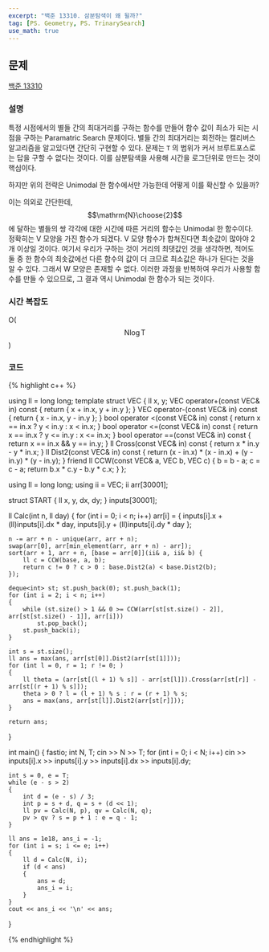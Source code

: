 ```yaml
---
excerpt: "백준 13310. 삼분탐색이 왜 될까?"
tag: [PS. Geometry, PS. TrinarySearch]
use_math: true
---
```


## 문제

[백준 13310](https://www.acmicpc.net/problem/13310)


### 설명

특정 시점에서의 별들 간의 최대거리를 구하는 함수를 만들어 함수 값이 최소가 되는 시점을 구하는 Paramatric Search 문제이다. 별들 간의 최대거리는 회전하는 캘리버스 알고리즘을 알고있다면 간단히 구현할 수 있다. 문제는 ```T``` 의 범위가 커서 브루트포스로는 답을 구할 수 없다는 것이다. 이를 삼분탐색을 사용해 시간을 로그단위로 만드는 것이 핵심이다. 

하지만 위의 전략은 Unimodal 한 함수에서만 가능한데 어떻게 이를 확신할 수 있을까?  

이는 의외로 간단한데, $$\mathrm{N}\choose{2}$$ 에 달하는 별들의 쌍 각각에 대한 시간에 따른 거리의 함수는 Unimodal 한 함수이다. 정확히는 V 모양을 가진 함수가 되겠다. V 모양 함수가 합쳐진다면 최솟값이 많아야 2개 이상일 것이다. 여기서 우리가 구하는 것이 거리의 최댓값인 것을 생각하면, 적어도 둘 중 한 함수의 최솟값에선 다른 함수의 값이 더 크므로 최소값은 하나가 된다는 것을 알 수 있다. 그래서 W 모양은 존재할 수 없다. 이러한 과정을 반복하여 우리가 사용할 함수를 만들 수 있으므로, 그 결과 역시 Unimodal 한 함수가 되는 것이다.  



### 시간 복잡도

O($$\mathrm{N} \log{\mathrm{T}} $$)


### 코드

{% highlight c++ %}

using ll = long long;
template<typename ll = long long>
struct VEC {
    ll x, y;
    VEC    operator+(const VEC& in) const { return { x + in.x, y + in.y }; }
    VEC    operator-(const VEC& in) const { return { x - in.x, y - in.y }; }
    bool operator  <(const VEC& in) const { return x == in.x ? y < in.y : x < in.x; }
    bool operator <=(const VEC& in) const { return x == in.x ? y <= in.y : x <= in.x; }
    bool operator ==(const VEC& in) const { return x == in.x && y == in.y; }
    ll Cross(const VEC& in) const { return  x * in.y - y * in.x; }
    ll Dist2(const VEC& in) const {
        return (x - in.x) * (x - in.x) + (y - in.y) * (y - in.y);
    }
    friend ll CCW(const VEC& a, VEC b, VEC c)
    {
        b = b - a;
        c = c - a;
        return  b.x * c.y - b.y * c.x;
    }
};

using ll = long long;
using ii = VEC<ll>;
ii arr[30001];

struct START {
    ll x, y, dx, dy;
} inputs[30001];

ll Calc(int n, ll day)
{
    for (int i = 0; i < n; i++)
        arr[i] = { inputs[i].x + (ll)inputs[i].dx * day, inputs[i].y + (ll)inputs[i].dy * day };

    n -= arr + n - unique(arr, arr + n);
    swap(arr[0], arr[min_element(arr, arr + n) - arr]);
    sort(arr + 1, arr + n, [base = arr[0]](ii& a, ii& b) {
        ll c = CCW(base, a, b);
        return c != 0 ? c > 0 : base.Dist2(a) < base.Dist2(b);
    });

    deque<int> st; st.push_back(0); st.push_back(1);
    for (int i = 2; i < n; i++)
    {
        while (st.size() > 1 && 0 >= CCW(arr[st[st.size() - 2]], arr[st[st.size() - 1]], arr[i]))
            st.pop_back();
        st.push_back(i);
    }

    int s = st.size();
    ll ans = max(ans, arr[st[0]].Dist2(arr[st[1]]));
    for (int l = 0, r = 1; r != 0; )
    {
        ll theta = (arr[st[(l + 1) % s]] - arr[st[l]]).Cross(arr[st[r]] - arr[st[(r + 1) % s]]);
        theta > 0 ? l = (l + 1) % s : r = (r + 1) % s;
        ans = max(ans, arr[st[l]].Dist2(arr[st[r]]));
    }

    return ans;
}

int main()
{
    fastio;
    int N, T;
    cin >> N >> T;
    for (int i = 0; i < N; i++)
        cin >> inputs[i].x >> inputs[i].y >> inputs[i].dx >> inputs[i].dy;

    int s = 0, e = T;
    while (e - s > 2)
    {
        int d = (e - s) / 3;
        int p = s + d, q = s + (d << 1);
        ll pv = Calc(N, p), qv = Calc(N, q);
        pv > qv ? s = p + 1 : e = q - 1;
    }

    ll ans = 1e18, ans_i = -1;
    for (int i = s; i <= e; i++)
    {
        ll d = Calc(N, i);
        if (d < ans)
        {
            ans = d;
            ans_i = i;
        }
    }
    cout << ans_i << '\n' << ans;
}

{% endhighlight %}
